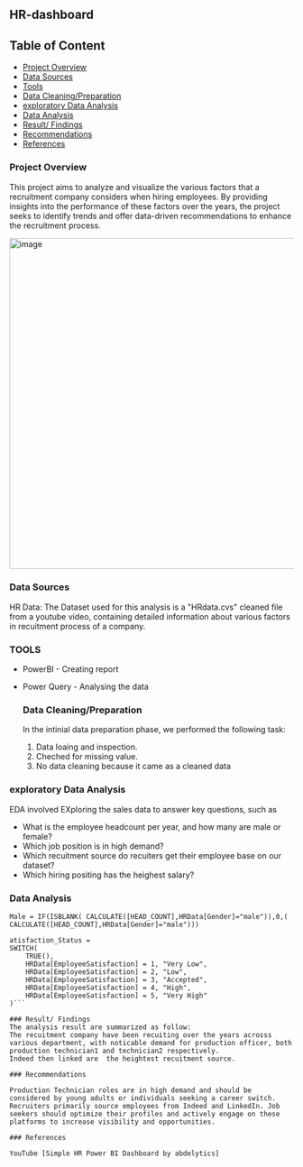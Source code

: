 ## HR-dashboard

## Table of Content
- [Project Overview](#Project-Overview)
- [Data Sources](#Data-sources)
- [Tools](#Tools)
- [Data Cleaning/Preparation](#data-cleaningpreparation)
- [exploratory Data Analysis](#exploratory-Data-Analysis)
- [Data Analysis](#Data-Analysis)
- [Result/ Findings](#Result-Findings)
- [Recommendations](#Recommendations)
- [References](#References)



### Project Overview
This project aims to analyze and visualize the various factors that a recruitment company considers when hiring employees. By providing insights into the performance of these factors over the years, the project seeks to identify trends and offer data-driven recommendations to enhance the recruitment process.

<img width="587" alt="image" src="https://github.com/user-attachments/assets/99ba05e0-940c-4c2a-b782-eb0e0d3a4ae8" />

### Data Sources
HR Data: The Dataset used for this analysis is a "HRdata.cvs" cleaned file  from a youtube video, containing detailed information about various factors in recuitment process of a company.

### TOOLS

- PowerBI - Creating report
- Power Query - Analysing the data

  ### Data Cleaning/Preparation
  In the intinial data preparation phase, we performed the following task:
  1. Data loaing and inspection.
  2. Cheched for missing value.
  3. No data cleaning because it came as a cleaned data

### exploratory Data Analysis

EDA involved EXploring the sales data to answer key questions, such as

- What is the employee headcount per year, and how many are male or female?
- Which job position is in high demand?
- Which recuitment source do recuiters get their employee base on our dataset?
- Which hiring positing has the heighest salary?

### Data Analysis

``` measures
Male = IF(ISBLANK( CALCULATE([HEAD_COUNT],HRData[Gender]="male")),0,( CALCULATE([HEAD_COUNT],HRData[Gender]="male")))
```

```Switch DAX function
atisfaction_Status = 
SWITCH(
    TRUE(),
    HRData[EmployeeSatisfaction] = 1, "Very Low",
    HRData[EmployeeSatisfaction] = 2, "Low",
    HRData[EmployeeSatisfaction] = 3, "Accepted",
    HRData[EmployeeSatisfaction] = 4, "High",
    HRData[EmployeeSatisfaction] = 5, "Very High"
)```

### Result/ Findings
The analysis result are summarized as follow:
The recuitment company have been recuiting over the years acrosss various department, with noticable demand for production officer, both  production technician1 and technician2 respectively.
Indeed then linked are  the heightest recuitment source.

### Recommendations

Production Technician roles are in high demand and should be considered by young adults or individuals seeking a career switch.
Recruiters primarily source employees from Indeed and LinkedIn. Job seekers should optimize their profiles and actively engage on these platforms to increase visibility and opportunities.

### References

YouTube [Simple HR Power BI Dashboard by abdelytics]


